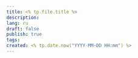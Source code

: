 ```yaml
---
title: <% tp.file.title %>
description: 
lang: ru
draft: false
publish: true
tags: 
created: <% tp.date.now("YYYY-MM-DD HH:mm") %>
---
```


